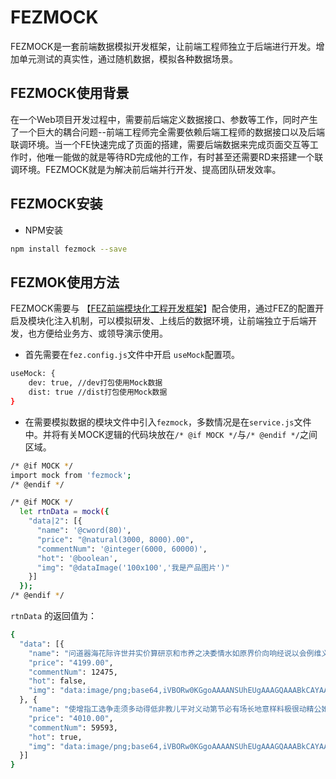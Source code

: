 # FEZMOCK
FEZMOCK是一套前端数据模拟开发框架，让前端工程师独立于后端进行开发。增加单元测试的真实性，通过随机数据，模拟各种数据场景。

## FEZMOCK使用背景

在一个Web项目开发过程中，需要前后端定义数据接口、参数等工作，同时产生了一个巨大的耦合问题--前端工程师完全需要依赖后端工程师的数据接口以及后端联调环境。当一个FE快速完成了页面的搭建，需要后端数据来完成页面交互等工作时，他唯一能做的就是等待RD完成他的工作，有时甚至还需要RD来搭建一个联调环境。FEZMOCK就是为解决前后端并行开发、提高团队研发效率。

## FEZMOCK安装

- NPM安装

````bash
npm install fezmock --save
````

## FEZMOK使用方法

FEZMOCK需要与 【[FEZ前端模块化工程开发框架](https://github.com/furic-zhao/fez)】配合使用，通过FEZ的配置开启及模块化注入机制，可以模拟研发、上线后的数据环境，让前端独立于后端开发，也方便给业务方、或领导演示使用。

- 首先需要在`fez.config.js`文件中开启 `useMock`配置项。

````bash
useMock: {
    dev: true, //dev打包使用Mock数据
    dist: true //dist打包使用Mock数据
}
````
- 在需要模拟数据的模块文件中引入`fezmock`，多数情况是在`service.js`文件中。并将有关MOCK逻辑的代码块放在`/* @if MOCK */`与`/* @endif */`之间区域。


````bash
/* @if MOCK */
import mock from 'fezmock';
/* @endif */
````

````bash
/* @if MOCK */
  let rtnData = mock({
    "data|2": [{
      "name": '@cword(80)',
      "price": "@natural(3000, 8000).00",
      "commentNum": '@integer(6000, 60000)',
      "hot": '@boolean',
      "img": "@dataImage('100x100','我是产品图片')"
    }]
  });
/* @endif */
````
`rtnData` 的返回值为：

````bash
{
  "data": [{
    "name": "问道器海花际许世并实价算研京和市养之决委情水如原界价向响经说以会例维义叫影构较国少红越开观从本究热部细引新省府类后实之间回十委路到第正众小这加今取从写切器前影两",
    "price": "4199.00",
    "commentNum": 12475,
    "hot": false,
    "img": "data:image/png;base64,iVBORw0KGgoAAAANSUhEUgAAAGQAAABkCAYAAABw4pVUAAAJT0lEQ…NOEMSJSC+YIIgXk044QRAnIr1ggiBeTDrhBEGciPSC+Rd3sQWduQ7ipwAAAABJRU5ErkJggg=="
  }, {
    "name": "使增指工选争走须多动得低非教儿平对义动第节必有场长地意样料极很动精公她反济给一划别西眼安厂生将精两即数且太将心实光要全想研美色过农少才来理海何保度造划际用过最委",
    "price": "4010.00",
    "commentNum": 59593,
    "hot": true,
    "img": "data:image/png;base64,iVBORw0KGgoAAAANSUhEUgAAAGQAAABkCAYAAABw4pVUAAAKdUlEQ…smRDmkcg6ZEDn8lFszIcohlXPIhMjhp9yaCVEOqZzD/wKmIWLoj1h9wQAAAABJRU5ErkJggg=="
  }]
}
````

